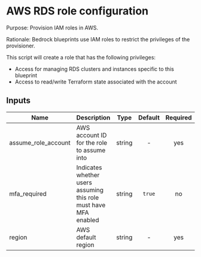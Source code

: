 # AWS RDS role configuration

Purpose: Provision IAM roles in AWS.

Rationale: Bedrock blueprints use IAM roles to restrict the privileges of the provisioner.

This script will create a role that has the following privileges:

* Access for managing RDS clusters and instances specific to this blueprint
* Access to read/write Terraform state associated with the account

## Inputs

| Name | Description | Type | Default | Required |
|------|-------------|:----:|:-----:|:-----:|
| assume\_role\_account | AWS account ID for the role to assume into | string | - | yes |
| mfa\_required | Indicates whether users assuming this role must have MFA enabled | string | `true` | no |
| region | AWS default region | string | - | yes |

